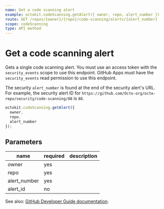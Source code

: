 ```yaml
---
name: Get a code scanning alert
example: octokit.codeScanning.getAlert({ owner, repo, alert_number })
route: GET /repos/{owner}/{repo}/code-scanning/alerts/{alert_number}
scope: codeScanning
type: API method
---
```


# Get a code scanning alert

Gets a single code scanning alert. You must use an access token with the `security_events` scope to use this endpoint. GitHub Apps must have the `security_events` read permission to use this endpoint.

The security `alert_number` is found at the end of the security alert's URL. For example, the security alert ID for `https://github.com/Octo-org/octo-repo/security/code-scanning/88` is `88`.

```js
octokit.codeScanning.getAlert({
  owner,
  repo,
  alert_number
});
```

## Parameters

<table>
  <thead>
    <tr>
      <th>name</th>
      <th>required</th>
      <th>description</th>
    </tr>
  </thead>
  <tbody>
    <tr><td>owner</td><td>yes</td><td>

</td></tr>
<tr><td>repo</td><td>yes</td><td>

</td></tr>
<tr><td>alert_number</td><td>yes</td><td>

</td></tr>
<tr><td>alert_id</td><td>no</td><td>

</td></tr>
  </tbody>
</table>

See also: [GitHub Developer Guide documentation](https://docs.github.com/v3/code-scanning/#get-a-code-scanning-alert).
